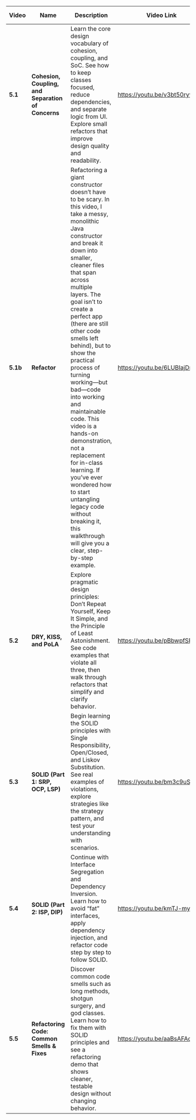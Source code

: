 | Video   | Name                                               | Description                                                                                                                                                                                                                      | Video Link | Video Length |
| ------- | -------------------------------------------------- | -------------------------------------------------------------------------------------------------------------------------------------------------------------------------------------------------------------------------------- | ---------- | ------------ |
| **5.1** | **Cohesion, Coupling, and Separation of Concerns** | Learn the core design vocabulary of cohesion, coupling, and SoC. See how to keep classes focused, reduce dependencies, and separate logic from UI. Explore small refactors that improve design quality and readability.          | https://youtu.be/v3bt50ryv0E        | 00:26:13       |
| **5.1b** | **Refactor** | Refactoring a giant constructor doesn’t have to be scary. In this video, I take a messy, monolithic Java constructor and break it down into smaller, cleaner files that span across multiple layers. The goal isn’t to create a perfect app (there are still other code smells left behind), but to show the practical process of turning working—but bad—code into working and maintainable code. This video is a hands-on demonstration, not a replacement for in-class learning. If you’ve ever wondered how to start untangling legacy code without breaking it, this walkthrough will give you a clear, step-by-step example.         |https://youtu.be/6LUBIajDrTU| 00:23:39       |
| **5.2** | **DRY, KISS, and PoLA**                            | Explore pragmatic design principles: Don’t Repeat Yourself, Keep It Simple, and the Principle of Least Astonishment. See code examples that violate all three, then walk through refactors that simplify and clarify behavior.   |https://youtu.be/pBbwpfSFZes| 00:21:43       |
| **5.3** | **SOLID (Part 1: SRP, OCP, LSP)**                  | Begin learning the SOLID principles with Single Responsibility, Open/Closed, and Liskov Substitution. See real examples of violations, explore strategies like the strategy pattern, and test your understanding with scenarios. |https://youtu.be/bm3c9uSU2i4| 00:31:00       |
| **5.4** | **SOLID (Part 2: ISP, DIP)**                       | Continue with Interface Segregation and Dependency Inversion. Learn how to avoid “fat” interfaces, apply dependency injection, and refactor code step by step to follow SOLID.                                                   | https://youtu.be/kmTJ-myG4to        | 00:21:35       |
| **5.5** | **Refactoring Code: Common Smells & Fixes**        | Discover common code smells such as long methods, shotgun surgery, and god classes. Learn how to fix them with SOLID principles and see a refactoring demo that shows cleaner, testable design without changing behavior.        | https://youtu.be/aaBsAFAoGWA        | 00:24:33       |
